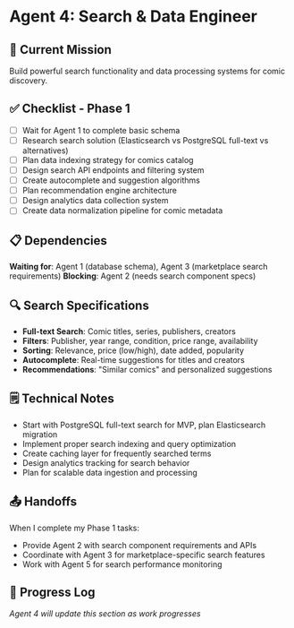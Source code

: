 # Agent 4: Search & Data Engineer

## 🎯 Current Mission
Build powerful search functionality and data processing systems for comic discovery.

## ✅ Checklist - Phase 1
- [ ] Wait for Agent 1 to complete basic schema
- [ ] Research search solution (Elasticsearch vs PostgreSQL full-text vs alternatives)
- [ ] Plan data indexing strategy for comics catalog
- [ ] Design search API endpoints and filtering system
- [ ] Create autocomplete and suggestion algorithms
- [ ] Plan recommendation engine architecture
- [ ] Design analytics data collection system
- [ ] Create data normalization pipeline for comic metadata

## 📋 Dependencies
**Waiting for**: Agent 1 (database schema), Agent 3 (marketplace search requirements)
**Blocking**: Agent 2 (needs search component specs)

## 🔍 Search Specifications
- **Full-text Search**: Comic titles, series, publishers, creators
- **Filters**: Publisher, year range, condition, price range, availability
- **Sorting**: Relevance, price (low/high), date added, popularity
- **Autocomplete**: Real-time suggestions for titles and creators
- **Recommendations**: "Similar comics" and personalized suggestions

## 🗒️ Technical Notes
- Start with PostgreSQL full-text search for MVP, plan Elasticsearch migration
- Implement proper search indexing and query optimization
- Create caching layer for frequently searched terms
- Design analytics tracking for search behavior
- Plan for scalable data ingestion and processing

## 📤 Handoffs
When I complete my Phase 1 tasks:
- Provide Agent 2 with search component requirements and APIs
- Coordinate with Agent 3 for marketplace-specific search features
- Work with Agent 5 for search performance monitoring

## 🔄 Progress Log
*Agent 4 will update this section as work progresses*